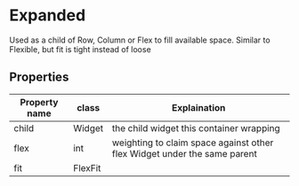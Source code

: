 # Expanded

Used as a child of Row, Column or Flex to fill available space.
Similar to Flexible, but fit is tight instead of loose

## Properties

| Property name | class   | Explaination                                                             |
| ------------- | ------- | ------------------------------------------------------------------------ |
| child         | Widget  | the child widget this container wrapping                                 |
| flex          | int     | weighting to claim space against other flex Widget under the same parent |
| fit           | FlexFit |
